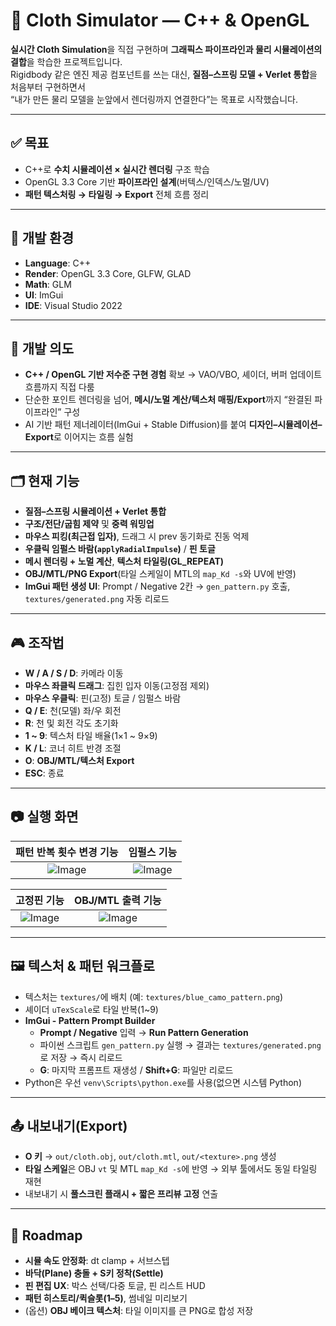 # 🧵 Cloth Simulator — C++ & OpenGL

**실시간 Cloth Simulation**을 직접 구현하며 **그래픽스 파이프라인과 물리 시뮬레이션의 결합**을 학습한 프로젝트입니다.  
Rigidbody 같은 엔진 제공 컴포넌트를 쓰는 대신, **질점–스프링 모델 + Verlet 통합**을 처음부터 구현하면서  
“내가 만든 물리 모델을 눈앞에서 렌더링까지 연결한다”는 목표로 시작했습니다.  

---

## ✅ 목표
- C++로 **수치 시뮬레이션 × 실시간 렌더링** 구조 학습  
- OpenGL 3.3 Core 기반 **파이프라인 설계**(버텍스/인덱스/노멀/UV)  
- **패턴 텍스처링 → 타일링 → Export** 전체 흐름 정리

---

## 🔧 개발 환경
- **Language**: C++  
- **Render**: OpenGL 3.3 Core, GLFW, GLAD  
- **Math**: GLM  
- **UI**: ImGui  
- **IDE**: Visual Studio 2022

---

## 🎯 개발 의도
- **C++ / OpenGL 기반 저수준 구현 경험** 확보 → VAO/VBO, 셰이더, 버퍼 업데이트 흐름까지 직접 다룸  
- 단순한 포인트 렌더링을 넘어, **메시/노멀 계산/텍스처 매핑/Export**까지 “완결된 파이프라인” 구성  
- AI 기반 패턴 제너레이터(ImGui + Stable Diffusion)를 붙여 **디자인–시뮬레이션–Export**로 이어지는 흐름 실험

---

## 🗂️ 현재 기능
- **질점–스프링 시뮬레이션 + Verlet 통합**  
- **구조/전단/굽힘 제약** 및 **중력 워밍업**  
- **마우스 피킹(최근접 입자)**, 드래그 시 prev 동기화로 진동 억제  
- **우클릭 임펄스 바람(`applyRadialImpulse`)** / **핀 토글**  
- **메시 렌더링 + 노멀 계산**, **텍스처 타일링(GL_REPEAT)**  
- **OBJ/MTL/PNG Export**(타일 스케일이 MTL의 `map_Kd -s`와 UV에 반영)  
- **ImGui 패턴 생성 UI**: Prompt / Negative 2칸 → `gen_pattern.py` 호출, `textures/generated.png` 자동 리로드

---

## 🎮 조작법
- **W / A / S / D**: 카메라 이동  
- **마우스 좌클릭 드래그**: 집힌 입자 이동(고정점 제외)  
- **마우스 우클릭**: 핀(고정) 토글 / 임펄스 바람  
- **Q / E**: 천(모델) 좌/우 회전  
- **R**: 천 및 회전 각도 초기화  
- **1 ~ 9**: 텍스처 타일 배율(1×1 ~ 9×9)  
- **K / L**: 코너 히트 반경 조절  
- **O**: **OBJ/MTL/텍스처 Export**  
- **ESC**: 종료

---

## 📷 실행 화면

| 패턴 반복 횟수 변경 기능 | 임펄스 기능 |
|:--:|:--:|
| ![Image](https://github.com/user-attachments/assets/6fbfcb58-7918-4726-a340-0fac24ff8f2d) | ![Image](https://github.com/user-attachments/assets/7c43d6cf-8c39-48b6-9f57-d325d11bb11f) |

| 고정핀 기능 | OBJ/MTL 출력 기능 |
|:--:|:--:|
| ![Image](https://github.com/user-attachments/assets/9bc45af1-66f8-4239-b0c5-940acbad0db3) | ![Image](https://github.com/user-attachments/assets/0a66d1f6-6fbb-4561-986e-87d7a257d49d) |

---

## 🖼️ 텍스처 & 패턴 워크플로
- 텍스처는 `textures/`에 배치 (예: `textures/blue_camo_pattern.png`)  
- 셰이더 `uTexScale`로 타일 반복(1~9)  
- **ImGui - Pattern Prompt Builder**
  - **Prompt / Negative** 입력 → **Run Pattern Generation**
  - 파이썬 스크립트 `gen_pattern.py` 실행 → 결과는 `textures/generated.png`로 저장 → 즉시 리로드  
  - **G**: 마지막 프롬프트 재생성 / **Shift+G**: 파일만 리로드
- Python은 우선 `venv\Scripts\python.exe`를 사용(없으면 시스템 Python)

---

## 📤 내보내기(Export)
- **O 키** → `out/cloth.obj`, `out/cloth.mtl`, `out/<texture>.png` 생성  
- **타일 스케일**은 OBJ `vt` 및 MTL `map_Kd -s`에 반영 → 외부 툴에서도 동일 타일링 재현  
- 내보내기 시 **풀스크린 플래시 + 짧은 프리뷰 고정** 연출

---

## 🚧 Roadmap
- **시뮬 속도 안정화**: dt clamp + 서브스텝  
- **바닥(Plane) 충돌 + S키 정착(Settle)**  
- **핀 편집 UX**: 박스 선택/다중 토글, 핀 리스트 HUD  
- **패턴 히스토리/퀵슬롯(1–5)**, 썸네일 미리보기  
- (옵션) **OBJ 베이크 텍스처**: 타일 이미지를 큰 PNG로 합성 저장
